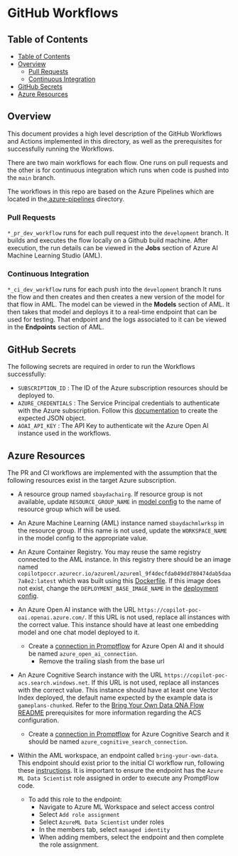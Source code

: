 # GitHub Workflows

## Table of Contents

- [Table of Contents](#table-of-contents)
- [Overview](#overview)
  - [Pull Requests](#pull-requests)
  - [Continuous Integration](#continuous-integration)
- [GitHub Secrets](#github-secrets)
- [Azure Resources](#azure-resources)

## Overview

This document provides a high level description of the GitHub Workflows and Actions implemented in this directory, as well as the prerequisites for successfully running the Workflows.

There are two main workflows for each flow. One runs on pull requests and the other is for continuous integration which runs when code is pushed into the `main` branch.

The workflows in this repo are based on the Azure Pipelines which are located in the[.azure-pipelines](../.azure-pipelines) directory.

### Pull Requests

`*_pr_dev_workflow` runs for each pull request into the `development` branch.
It builds and executes the flow locally on a Github build machine. After execution, the run details can be viewed in the **Jobs** section of Azure AI Machine Learning Studio (AML).

### Continuous Integration

`*_ci_dev_workflow` runs for each push into the `development` branch
It runs the flow and then creates and then creates a new version of the model for that flow in AML. The model can be viewed in the **Models** section of AML. It then takes that model and deploys it to a real-time endpoint that can be used for testing. That endpoint and the logs associated to it can be viewed in the **Endpoints** section of AML.

## GitHub Secrets

The following secrets are required in order to run the Workflows successfully:

- `SUBSCRIPTION_ID` : The ID of the Azure subscription resources should be deployed to.
- `AZURE_CREDENTIALS` : The Service Principal credentials to authenticate with the Azure subscription. Follow this [documentation](<https://learn.microsoft.com/en-us/cli/azure/ad/sp?view=azure-cli-latest#az-ad-sp-create-for-rbac()>) to create the expected JSON object.
- `AOAI_API_KEY` : The API Key to authenticate wit the Azure Open AI instance used in the workflows.

## Azure Resources

The PR and CI workflows are implemented with the assumption that the following resources exist in the target Azure subscription.

- A resource group named `sbaydachairg`. If resource group is not available, update `RESOURCE_GROUP_NAME` in [model config](/config/model_config.json) to the name of resource group which will be used.

- An Azure Machine Learning (AML) instance named `sbaydachmlwrksp` in the resource group. If this name is not used, update the `WORKSPACE_NAME` in the model config to the appropriate value.

- An Azure Container Registry. You may reuse the same registry connected to the AML instance. In this registry there should be an image named `copilotpoccr.azurecr.io/azureml/azureml_9f4decfda049dd780474dab5daa7a8e2:latest` which was built using this [Dockerfile](/example-image/Dockerfile). If this image does not exist, change the `DEPLOYMENT_BASE_IMAGE_NAME` in the [deployment config](/mlops/bring_your_own_data_qna/configs/deployment_config.json).

- An Azure Open AI instance with the URL `https://copilot-poc-oai.openai.azure.com/`. If this URL is not used, replace all instances with the correct value. This instance should have at least one embedding model and one chat model deployed to it.

  - Create a [connection in Promptflow](https://learn.microsoft.com/en-us/azure/machine-learning/prompt-flow/get-started-prompt-flow?view=azureml-api-2#connection) for Azure Open AI and it should be named `azure_open_ai_connection`.
    - Remove the trailing slash from the base url

- An Azure Cognitive Search instance with the URL `https://copilot-poc-acs.search.windows.net`. If this URL is not used, replace all instances with the correct value. This instance should have at least one Vector Index deployed, the default name expected by the example data is `gameplans-chunked`. Refer to the [Bring Your Own Data QNA Flow README](/flows/bring_your_own_data_qna/README.md) prerequisites for more information regarding the ACS configuration.

  - Create a [connection in Promptflow](https://learn.microsoft.com/en-us/azure/machine-learning/prompt-flow/get-started-prompt-flow?view=azureml-api-2#connection) for Azure Cognitive Search and it should be named `azure_cognitive_search_connection`.

- Within the AML workspace, an endpoint called `bring-your-own-data`. This endpoint should exist prior to the initial CI workflow run, following these [instructions](https://learn.microsoft.com/en-us/azure/machine-learning/how-to-deploy-online-endpoints). It is important to ensure the endpoint has the `Azure ML Data Scientist` role assigned in order to execute any PromptFlow code.
  - To add this role to the endpoint:
    - Navigate to Azure ML Workspace and select access control
    - Select `Add role assignment`
    - Select `AzureML Data Scientist` under roles
    - In the members tab, select `managed identity`
    - When adding members, select the endpoint and then complete the role assignment.
